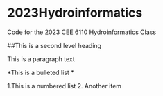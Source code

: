 # 2023Hydroinformatics

Code for the 2023 CEE 6110 Hydroinformatics Class

##This is a second level heading

This is a paragraph text


*This is a bulleted list
*


1.This is a numbered list
2. Another item
